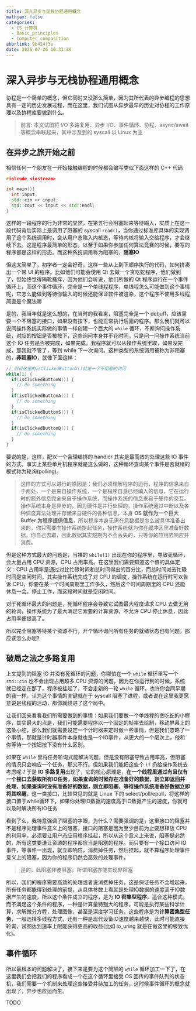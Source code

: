 ```yaml
---
title: 深入异步与无栈协程通用概念
mathjax: false
categories:
  - CS_计算机
  - Basic_principles
  - Computer_composition
abbrlink: 9b424f3e
date: 2025-07-26 16:33:39
---
```


# 深入异步与无栈协程通用概念
协程是一个简单的概念，但它同时又没那么简单，因为其所代表的异步编程的思想具有一定的历史发展过程，而在这里，我们试图从异步最早的历史对协程的工作原理以及协程库要做到什么。

<!--more-->

> 前言: 本文试图将 I/O 多路复用、异步 I/O、事件循环、协程、async/await 等概念串联起来，其中涉及到的 syscall 以 Linux 为主

## 在异步之旅开始之前
相信任何一个朋友在一开始接触编程的时候都会编写类似下面这样的 C++ 代码

```cpp
#inlcude <iostream>

int main(){
  int input;
  std::cin >> input;
  std::cout << input << std::endl; 
}

```

这样的一段程序的行为非常的显然，在第五行会阻塞起来等待输入，实质上在这一段代码背后实际上是调用了阻塞的 syscall `read()`，当你通过标准库具体的实现调用了这个系统调用时，会从用户态陷入内核态，等待内核将输入交给程序，才会继续下去。这是程序最简单的形态，以至于如果你参加任何算法竞赛的时候，要写的程序都是这样的形态。而这种系统调用称为阻塞的，**阻塞IO**

但这太简单了，初学者一定会好奇，这样一些从上到下顺序执行的代码，如何拼凑出一个带 UI 的程序。比如他们可能会使用 Qt 去做一个贪吃蛇程序，他们做到了，但始终觉得隔靴搔痒，因为他们会听说，他们所做的 Qt 程序运行在一个事件循环上，而这个事件循环，完全是一个单线程程序，单线程怎么可能做到这个事情呢，它怎么能做到等待你输入的时候还能保证软件被渲染，这个程序不使用多线程简直是个魔法嘛

是的，我当年就是这么想的，在当时的我看来，阻塞完全是一个 debuff，应该需要一个不阻塞的接口，如果没有按下，也能正常执行后面的程序。那么我们就可以说同操作系统实际做的事情一样创建一个巨大的 `while` 循环，不断询问操作系统，对应的按钮是否被按下，这些询问本身并不花时间，只是问一问操作系统当前这个 IO 任务是否被完成，如果完成，我程序就可以从操作系统里取，如果没完成，那我就不管了，等到 while 下一次询问。这种类型的系统调用被称为非阻塞的，**非阻塞IO**，就像下面这样：


```cpp
// 假设这里的isClickedButtonX()就是一个不阻塞的询问
while(1) {
  if(isClickedButtonW()) {
    // do something
  }
  if(isClickedButtonA()) {
    // do something
  }
  if(isClickedButtonS()) {
    // do something
  }
  if(isClickedButtonD()) {
    // do something
  }
}
```

要说的是，这样，配以一个合理编排的 handler 其实是最高效的处理这些 IO 事件的方式，事实上某些单片机程序就是这么做的，这种循环查询某个事件是否就绪的模式称为轮询(polling)。

> 这样的方式可以进行的原因是：我们必须理解程序的运行，程序的信息来自于两处，一个是来自操作系统，一个是程序自身已经编入的信息，它在运行时的额外信息完全来自于操作系统，而操作系统的信息来自于硬件的交互。操作系统本身是异步的，因为硬件是并行处理的，操作系统通过中断以及各种调度算法处理并存储来自硬件的各种信息，本身 **OS 就作为一个巨大 Buffer 为程序提供信息**，所以程序本身无需在意数据是怎么被具体准备出来的，你只需要向操作系统提起任务，操作系统就为你在缓冲区里准备好数据，你自己去取，因此数据其实短期内不会丢失的，只等你的应用去响应并消费。

但是这种方式最大的问题是，当裸的 `while(1)` 出现在你的程序里，导致死循环，会大量占用 CPU 资源，CPU 占用率高。在这里我们需要知道这个值的具体定义：CPU 占用率是通过对比忙碌时间和总时间得出的百分比，而总时间减去忙碌时间是空闲时间，其实操作系统完成了对 CPU 的调度，操作系统在运行时可以告诉 CPU，你要在某一个时间周期里工作多久，然后这个时间周期里的 CPU 还能休息一会，停止工作，而这段时间就是空闲时间。

对于死循环最大的问题是，死循环程序会导致它试图最大程度请求 CPU 去做无用的轮询，操作系统为了最大满足它索要的计算资源，不允许 CPU 停止休息，因此占用率便提高了。

所以完全阻塞等待某个资源不行，开个循环询问所有任务的就绪状态也有问题，那应该怎么办呢?

## 破局之法之多路复用
上文提到的阻塞 IO 并没有死循环的问题，你哪怕在一个 `while` 循环里写一个 `std::cin` 也不会出现占用超多 CPU 资源的问题，因为在你运行到的时候，系统就已经定在那了，程序被挂起了，不会走新的一轮 `while` 循环。也许你会同早期的我一样，认为这个事情的关键就在于 syscall 阻塞了进程，或者说在这里我更愿意说是线程的活动，那你就绕进了这个局中。

让我们回来看看我们所需要做到的事情：如果我们要做一个单线程的贪吃蛇的小程序，其实最大的点是，我们可能需要程序以一个固定的帧率去绘制，移动屏幕上的这条小蛇，那么我们就需要设定一个计时器来定时做一些事情，但是我们忽略了一个事情，那就是计时器事件本身就也是一个IO事件，从更大的一个层次上，他和你等待一个按钮按下没有什么区别。

如果在 `while` 里将任务轮询式能解决问题，但是没有阻塞导致占用率高，但阻塞的情况只会响应一个任务，那又不行。但如果我们能把这些个 `if` 扔给操作系统去考虑呢？于是 **IO 多路复用**出现了，它的核心原理是，**在一个线程里通过有且仅有一个接口去获取所有IO任务，如果查询的时候存在准备好的数据，则立即返回并处理，如果查询时没有准备好的数据，则立即阻塞，等待操作系统准备好数据立即将其唤醒**，这一类接口，比较常见的就是 Linux 下的 select/poll/epoll，将这样的接口置于while循环下，如果你处理IO数据的速度高于IO数据产生的速度，你就可以及时解决所有IO任务

看到了么，我特意强调了阻塞的字眼，为什么？需要强调的是，这里接口的阻塞并不是程序处理事件意义上的阻塞，接口的阻塞是因为至少目前为止要想释放 CPU 的利用率，必须要让用户态应用程序挂起，所以从这个意义上来说，阻塞是必然的，所有这类要谦让资源的程序都应当是阻塞的程序。而只要有一个接口访问 IO 事件，等事件一出现，就立即响应，消费掉任务，然后挂起，就不算程序处理事件意义上的阻塞，因为你的程序仍然会高效的处理事件。

> 是的，此阻塞非彼阻塞，所谓阻塞亦能实现非阻塞

所以，我们的程序需要高效的处理或者说消费掉任务，这是保证任务不会堆起来，所有任务都能得到处理的前提，从具体参数上看就是处理IO数据的速度高于IO数据产生的速度，所以这个条件成立的程序，是为 **IO 密集型程序**，适合这种模式。而不满足这个条件的程序，一种是计算量特别大的程序，可能是执行某些科学计算，求解微分方程，处理图像，甚至是深度学习任务，这些程序是为**计算密集型任务**，一般选择多线程方式，还有一种是现代设备IO速度越来越快，此时可能直接轮询，试图达到速率上限能获得更高的收益(比如 io_uring 就是在做这里的极致优化)。

## 事件循环
所以最根本的问题解决了，接下来是要为这个简陋的 `while` 循环加工一下了，在这里我们会把我们的程序看成一个在这个循环里接受 OS 回传的事件队列的状态机，我们需要一个机制来处理这些接受并待加工的任务，这时候事件循环的概念就出现了，异步也应运而生。

TODO
